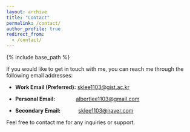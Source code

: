 ```yaml
---
layout: archive
title: "Contact"
permalink: /contact/
author_profile: true
redirect_from:
  - /contact/
---
```


{% include base_path %}

If you would like to get in touch with me, you can reach me through the following email addresses:


- **Work Email (Preferred):** <span style="color:darkblue">sklee1103@gist.ac.kr</span>

- **Personal Email:** &nbsp;&nbsp;&nbsp;&nbsp;&nbsp;&nbsp;&nbsp;&nbsp;&nbsp;&nbsp;&nbsp;&nbsp; <span style="color:darkblue">albertlee1103@gmail.com</span>

- **Secondary Email:** &nbsp;&nbsp;&nbsp;&nbsp;&nbsp;&nbsp;&nbsp;&nbsp;&nbsp;&nbsp; <span style="color:darkblue">sklee1103@naver.com</span>

Feel free to contact me for any inquiries or support.